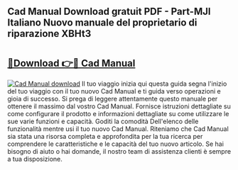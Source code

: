 ## Cad Manual Download gratuit PDF - Part-MJl Italiano Nuovo manuale del proprietario di riparazione XBHt3

# <h2><a href="http://dfczlyy.blite.top/?on=Cad+Manual">🔗Download 👉🔴 Cad Manual</a></h2>

[![Cad Manual download](https://i.imgur.com/lujVjoI.png)](http://dfczlyy.blite.top/?on=Cad+Manual)
Il tuo viaggio inizia qui questa guida segna l'inizio del tuo viaggio con il tuo nuovo Cad Manual e ti guida verso operazioni e gioia di successo. Si prega di leggere attentamente questo manuale per ottenere il massimo dal vostro Cad Manual. Fornisce istruzioni dettagliate su come configurare il prodotto e informazioni dettagliate su come utilizzare le sue varie funzioni e capacità. Goditi la comodità Dell'elenco delle funzionalità mentre usi il tuo nuovo Cad Manual. Riteniamo che Cad Manual sia stata una risorsa completa e approfondita per la tua ricerca per comprendere le caratteristiche e le capacità del tuo nuovo articolo. Se hai bisogno di aiuto o hai domande, il nostro team di assistenza clienti è sempre a tua disposizione.
